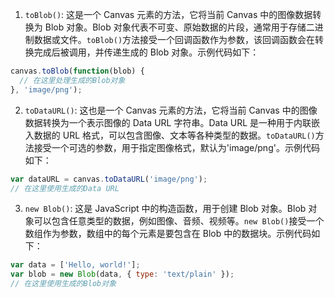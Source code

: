 1. `toBlob()`: 这是一个 Canvas 元素的方法，它将当前 Canvas 中的图像数据转换为 Blob 对象。Blob 对象代表不可变、原始数据的片段，通常用于存储二进制数据或文件。`toBlob()`方法接受一个回调函数作为参数，该回调函数会在转换完成后被调用，并传递生成的 Blob 对象。示例代码如下：

```javascript
canvas.toBlob(function(blob) {
  // 在这里处理生成的Blob对象
}, 'image/png');
```

2. `toDataURL()`: 这也是一个 Canvas 元素的方法，它将当前 Canvas 中的图像数据转换为一个表示图像的 Data URL 字符串。Data URL 是一种用于内联嵌入数据的 URL 格式，可以包含图像、文本等各种类型的数据。`toDataURL()`方法接受一个可选的参数，用于指定图像格式，默认为'image/png'。示例代码如下：

```javascript
var dataURL = canvas.toDataURL('image/png');
// 在这里使用生成的Data URL
```

3. `new Blob()`: 这是 JavaScript 中的构造函数，用于创建 Blob 对象。Blob 对象可以包含任意类型的数据，例如图像、音频、视频等。`new Blob()`接受一个数组作为参数，数组中的每个元素是要包含在 Blob 中的数据块。示例代码如下：

```javascript
var data = ['Hello, world!'];
var blob = new Blob(data, { type: 'text/plain' });
// 在这里使用生成的Blob对象
```

